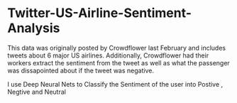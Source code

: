 # Twitter-US-Airline-Sentiment-Analysis

This data was originally posted by Crowdflower last February and includes tweets about 6 major US airlines. Additionally, Crowdflower had their workers extract the sentiment from the tweet as well as what the passenger was dissapointed about if the tweet was negative.

I use Deep Neural Nets to Classify the Sentiment of the user into Postive , Negtive and Neutral
